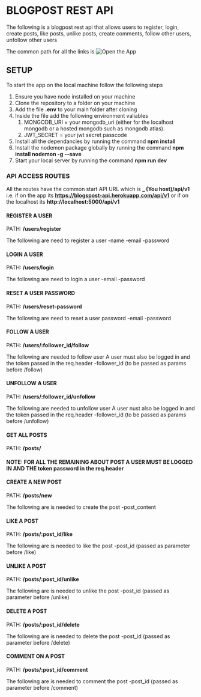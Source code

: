 # BLOGPOST REST API

The following is a blogpost rest api that allows users to register, login, create posts, like posts, unlike posts, create comments, follow other users, unfollow other users

The common path for all the links is
![Open the App](https://blogspost-api.herokuapp.com/api/v1)

## SETUP

To start the app on the local machine follow the following steps

1. Ensure you have node installed on your machine
2. Clone the repository to a folder on your machine
3. Add the file **.env** to your main folder after cloning
4. Inside the file add the following environment valiables
   1. MONGODB_URI = your mongodb_uri (either for the localhost mongodb or a hosted mongodb such as mongodb atlas).
   2. JWT_SECRET = your jwt secret passcode
5. Install all the dependancies by running the command **npm install**
6. Install the nodemon package globally by running the command **npm install nodemon -g --save**
7. Start your local server by running the command **npm run dev**

### API ACCESS ROUTES

All the routes have the common start API URL which is **\_ (You host)/api/v1** i.e. if on the app its **https://blogspost-api.herokuapp.com/api/v1** or if on the localhost its **http://localhost:5000/api/v1**

#### REGISTER A USER

PATH: **/users/register**

The following are need to register a user
-name
-email
-password

#### LOGIN A USER

PATH: **/users/login**

The following are need to login a user
-email
-password

#### RESET A USER PASSWORD

PATH: **/users/reset-password**

The following are need to reset a user password
-email
-password

#### FOLLOW A USER

PATH: **/users/:follower_id/follow**

The following are needed to follow user
A user must also be logged in and the token passed in the req.header
-follower_id (to be passed as params before /follow)

#### UNFOLLOW A USER

PATH: **/users/:follower_id/unfollow**

The following are needed to unfollow user
A user nust also be logged in and the token passed in the req.header
-follower_id (to be passed as params before /unfollow)

#### GET ALL POSTS

PATH: **/posts/**

#### NOTE: FOR ALL THE REMAINING ABOUT POST A USER MUST BE LOGGED IN AND THE token password in the req.header

#### CREATE A NEW POST

PATH: **/posts/new**

The following are is needed to create the post
-post_content

#### LIKE A POST

PATH: **/posts/:post_id/like**

The following are is needed to like the post
-post_id (passed as parameter before /like)

#### UNLIKE A POST

PATH: **/posts/:post_id/unlike**

The following are is needed to unlike the post
-post_id (passed as parameter before /unlike)

#### DELETE A POST

PATH: **/posts/:post_id/delete**

The following are is needed to delete the post
-post_id (passed as parameter before /delete)

#### COMMENT ON A POST

PATH: **/posts/:post_id/comment**

The following are is needed to comment the post
-post_id (passed as parameter before /comment)
